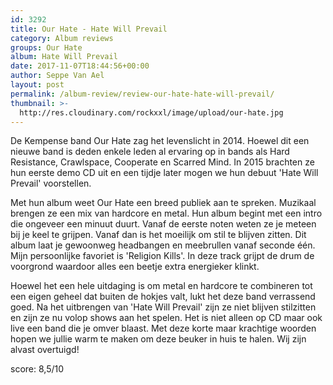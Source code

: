 ```yaml
---
id: 3292
title: Our Hate - Hate Will Prevail
category: Album reviews
groups: Our Hate
album: Hate Will Prevail
date: 2017-11-07T18:44:56+00:00
author: Seppe Van Ael
layout: post
permalink: /album-review/review-our-hate-hate-will-prevail/
thumbnail: >-
  http://res.cloudinary.com/rockxxl/image/upload/our-hate.jpg
---
```

De Kempense band Our Hate zag het levenslicht in 2014. Hoewel dit een nieuwe band is deden enkele leden al ervaring op in bands als Hard Resistance, Crawlspace, Cooperate en Scarred Mind. In 2015 brachten ze hun eerste demo CD uit en een tijdje later mogen we hun debuut 'Hate Will Prevail' voorstellen.

Met hun album weet Our Hate een breed publiek aan te spreken. Muzikaal brengen ze een mix van hardcore en metal. Hun album begint met een intro die ongeveer een minuut duurt. Vanaf de eerste noten weten ze je meteen bij je keel te grijpen. Vanaf dan is het moeilijk om stil te blijven zitten. Dit album laat je gewoonweg headbangen en meebrullen vanaf seconde één. Mijn persoonlijke favoriet is 'Religion Kills'. In deze track grijpt de drum de voorgrond waardoor alles een beetje extra energieker klinkt.

Hoewel het een hele uitdaging is om metal en hardcore te combineren tot een eigen geheel dat buiten de hokjes valt, lukt het deze band verrassend goed. Na het uitbrengen van 'Hate Will Prevail' zijn ze niet blijven stilzitten en zijn ze nu volop shows aan het spelen. Het is niet alleen op CD maar ook live een band die je omver blaast. Met deze korte maar krachtige woorden hopen we jullie warm te maken om deze beuker in huis te halen. Wij zijn alvast overtuigd!

score: 8,5/10
